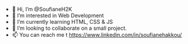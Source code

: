 - 👋 Hi, I’m @SoufianeH2K
- 👀 I’m interested in Web Development 
- 🌱 I’m currently learning HTML, CSS & JS
- 💞️ I’m looking to collaborate on a small project.
- 📫 You can reach me t https://www.linkedin.com/in/soufianehakkou/

<!---
SoufianeH2K/SoufianeH2K is a ✨ special ✨ repository because its `README.md` (this file) appears on your GitHub profile.
You can click the Preview link to take a look at your changes.
--->
